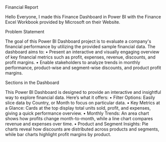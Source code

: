 Financial Report

Hello Everyone, 
I made this Finance Dashboard in Power BI with the Finance Excel Workbook provided by Microsoft on their Website.

Problem Statement

The goal of this Power BI Dashboard project is to evaluate a company's financial performance by utilizing the provided sample financial data. The dashboard aims to:
•	Present an interactive and visually engaging overview of key financial metrics such as profit, expenses, revenue, discounts, and profit margins.
•	Enable stakeholders to analyze trends in monthly performance, product-wise and segment-wise discounts, and product profit margins.

Sections in the Dashboard

This Power BI Dashboard is designed to provide an interactive and insightful way to explore financial data. Here’s what it offers:
•	Filter Options: Easily slice data by Country, or Month to focus on particular data.
•	Key Metrics at a Glance: Cards at the top display total units sold, profit, and expenses, giving a quick performance overview.
•	Monthly Trends: An area chart shows how profits change month-to-month, while a line chart compares revenue and expenses over time.
•	Product and Segment Insights: Pie charts reveal how discounts are distributed across products and segments, while bar charts highlight profit margins by product.
